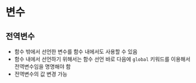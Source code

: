 # 변수



## 전역변수

- 함수 밖에서 선언한 변수를 함수 내에서도 사용할 수 있음
- 함수 내에서 선언하기 위해서는 함수 선언 바로 다음에 `global` 키워드를 이용해서 전역변수임을 명명해야 함
- 전역변수의 값 변경 가능